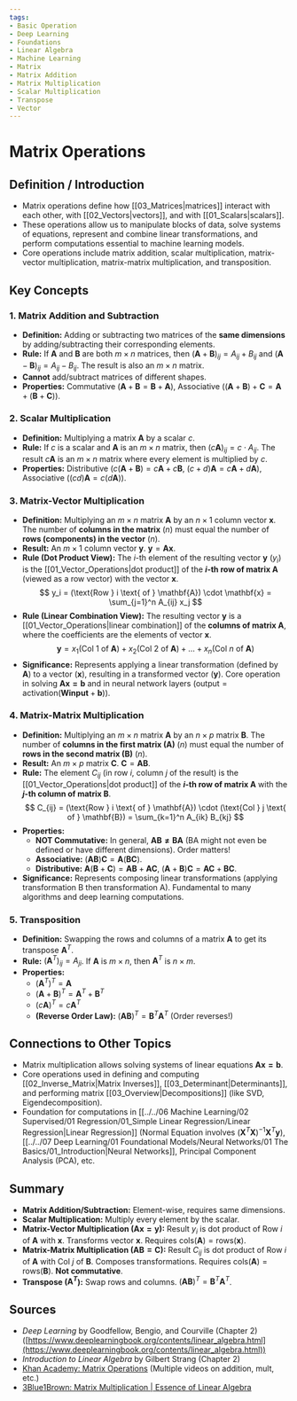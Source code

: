 ```yaml
---
tags:
- Basic Operation
- Deep Learning
- Foundations
- Linear Algebra
- Machine Learning
- Matrix
- Matrix Addition
- Matrix Multiplication
- Scalar Multiplication
- Transpose
- Vector
---
```


# Matrix Operations

## Definition / Introduction
*   Matrix operations define how [[03_Matrices|matrices]] interact with each other, with [[02_Vectors|vectors]], and with [[01_Scalars|scalars]].
*   These operations allow us to manipulate blocks of data, solve systems of equations, represent and combine linear transformations, and perform computations essential to machine learning models.
*   Core operations include matrix addition, scalar multiplication, matrix-vector multiplication, matrix-matrix multiplication, and transposition.

## Key Concepts

### 1. Matrix Addition and Subtraction
*   **Definition:** Adding or subtracting two matrices of the **same dimensions** by adding/subtracting their corresponding elements.
*   **Rule:** If $\mathbf{A}$ and $\mathbf{B}$ are both $m \times n$ matrices, then $(\mathbf{A} + \mathbf{B})_{ij} = A_{ij} + B_{ij}$ and $(\mathbf{A} - \mathbf{B})_{ij} = A_{ij} - B_{ij}$. The result is also an $m \times n$ matrix.
*   **Cannot** add/subtract matrices of different shapes.
*   **Properties:** Commutative ($\mathbf{A}+\mathbf{B} = \mathbf{B}+\mathbf{A}$), Associative ($(\mathbf{A}+\mathbf{B})+\mathbf{C} = \mathbf{A}+(\mathbf{B}+\mathbf{C})$).

### 2. Scalar Multiplication
*   **Definition:** Multiplying a matrix $\mathbf{A}$ by a scalar $c$.
*   **Rule:** If $c$ is a scalar and $\mathbf{A}$ is an $m \times n$ matrix, then $(c\mathbf{A})_{ij} = c \cdot A_{ij}$. The result $c\mathbf{A}$ is an $m \times n$ matrix where every element is multiplied by $c$.
*   **Properties:** Distributive ($c(\mathbf{A}+\mathbf{B}) = c\mathbf{A} + c\mathbf{B}$, $(c+d)\mathbf{A} = c\mathbf{A} + d\mathbf{A}$), Associative ($(cd)\mathbf{A} = c(d\mathbf{A})$).

### 3. Matrix-Vector Multiplication
*   **Definition:** Multiplying an $m \times n$ matrix $\mathbf{A}$ by an $n \times 1$ column vector $\mathbf{x}$. The number of **columns in the matrix** ($n$) must equal the number of **rows (components) in the vector** ($n$).
*   **Result:** An $m \times 1$ column vector $\mathbf{y}$. $\mathbf{y} = \mathbf{Ax}$.
*   **Rule (Dot Product View):** The $i$-th element of the resulting vector $\mathbf{y}$ ($y_i$) is the [[01_Vector_Operations|dot product]] of the **$i$-th row of matrix $\mathbf{A}$** (viewed as a row vector) with the vector $\mathbf{x}$.
    $$ y_i = (\text{Row } i \text{ of } \mathbf{A}) \cdot \mathbf{x} = \sum_{j=1}^n A_{ij} x_j $$
*   **Rule (Linear Combination View):** The resulting vector $\mathbf{y}$ is a [[01_Vector_Operations|linear combination]] of the **columns of matrix $\mathbf{A}$**, where the coefficients are the elements of vector $\mathbf{x}$.
    $$ \mathbf{y} = x_1 (\text{Col } 1 \text{ of } \mathbf{A}) + x_2 (\text{Col } 2 \text{ of } \mathbf{A}) + \dots + x_n (\text{Col } n \text{ of } \mathbf{A}) $$
*   **Significance:** Represents applying a linear transformation (defined by $\mathbf{A}$) to a vector ($\mathbf{x}$), resulting in a transformed vector ($\mathbf{y}$). Core operation in solving $\mathbf{Ax=b}$ and in neural network layers ($\text{output} = \text{activation}(\mathbf{W}\mathbf{input} + \mathbf{b})$).

### 4. Matrix-Matrix Multiplication
*   **Definition:** Multiplying an $m \times n$ matrix $\mathbf{A}$ by an $n \times p$ matrix $\mathbf{B}$. The number of **columns in the first matrix ($\mathbf{A}$)** ($n$) must equal the number of **rows in the second matrix ($\mathbf{B}$)** ($n$).
*   **Result:** An $m \times p$ matrix $\mathbf{C}$. $\mathbf{C} = \mathbf{AB}$.
*   **Rule:** The element $C_{ij}$ (in row $i$, column $j$ of the result) is the [[01_Vector_Operations|dot product]] of the **$i$-th row of matrix $\mathbf{A}$** with the **$j$-th column of matrix $\mathbf{B}$**.
    $$ C_{ij} = (\text{Row } i \text{ of } \mathbf{A}) \cdot (\text{Col } j \text{ of } \mathbf{B}) = \sum_{k=1}^n A_{ik} B_{kj} $$
*   **Properties:**
    *   **NOT Commutative:** In general, $\mathbf{AB \neq BA}$ (BA might not even be defined or have different dimensions). Order matters!
    *   **Associative:** $(\mathbf{AB})\mathbf{C} = \mathbf{A}(\mathbf{BC})$.
    *   **Distributive:** $\mathbf{A}(\mathbf{B}+\mathbf{C}) = \mathbf{AB} + \mathbf{AC}$, $(\mathbf{A}+\mathbf{B})\mathbf{C} = \mathbf{AC} + \mathbf{BC}$.
*   **Significance:** Represents composing linear transformations (applying transformation B then transformation A). Fundamental to many algorithms and deep learning computations.

### 5. Transposition
*   **Definition:** Swapping the rows and columns of a matrix $\mathbf{A}$ to get its transpose $\mathbf{A}^T$.
*   **Rule:** $(\mathbf{A}^T)_{ij} = A_{ji}$. If $\mathbf{A}$ is $m \times n$, then $\mathbf{A}^T$ is $n \times m$.
*   **Properties:**
    *   $(\mathbf{A}^T)^T = \mathbf{A}$
    *   $(\mathbf{A} + \mathbf{B})^T = \mathbf{A}^T + \mathbf{B}^T$
    *   $(c\mathbf{A})^T = c\mathbf{A}^T$
    *   **(Reverse Order Law):** $(\mathbf{AB})^T = \mathbf{B}^T\mathbf{A}^T$ (Order reverses!)

## Connections to Other Topics
*   Matrix multiplication allows solving systems of linear equations $\mathbf{Ax=b}$.
*   Core operations used in defining and computing [[02_Inverse_Matrix|Matrix Inverses]], [[03_Determinant|Determinants]], and performing matrix [[03_Overview|Decompositions]] (like SVD, Eigendecomposition).
*   Foundation for computations in [[../../06 Machine Learning/02 Supervised/01 Regression/01_Simple Linear Regression/Linear Regression|Linear Regression]] (Normal Equation involves $(\mathbf{X}^T\mathbf{X})^{-1}\mathbf{X}^T\mathbf{y}$), [[../../07 Deep Learning/01 Foundational Models/Neural Networks/01 The Basics/01_Introduction|Neural Networks]], Principal Component Analysis (PCA), etc.

## Summary
*   **Matrix Addition/Subtraction:** Element-wise, requires same dimensions.
*   **Scalar Multiplication:** Multiply every element by the scalar.
*   **Matrix-Vector Multiplication ($\mathbf{Ax=y}$):** Result $y_i$ is dot product of $\text{Row } i \text{ of } \mathbf{A}$ with $\mathbf{x}$. Transforms vector $\mathbf{x}$. Requires $\text{cols}(\mathbf{A}) = \text{rows}(\mathbf{x})$.
*   **Matrix-Matrix Multiplication ($\mathbf{AB=C}$):** Result $C_{ij}$ is dot product of $\text{Row } i \text{ of } \mathbf{A}$ with $\text{Col } j \text{ of } \mathbf{B}$. Composes transformations. Requires $\text{cols}(\mathbf{A}) = \text{rows}(\mathbf{B})$. **Not commutative**.
*   **Transpose ($\mathbf{A}^T$):** Swap rows and columns. $(\mathbf{AB})^T = \mathbf{B}^T\mathbf{A}^T$.

## Sources
*   *Deep Learning* by Goodfellow, Bengio, and Courville (Chapter 2) ([https://www.deeplearningbook.org/contents/linear_algebra.html](https://www.deeplearningbook.org/contents/linear_algebra.html))
*   *Introduction to Linear Algebra* by Gilbert Strang (Chapter 2)
*   [Khan Academy: Matrix Operations](https://www.khanacademy.org/math/precalculus/x9e81a4f98389efdf:matrices) (Multiple videos on addition, mult, etc.)
*   [3Blue1Brown: Matrix Multiplication | Essence of Linear Algebra](https://www.youtube.com/watch?v=XkY2DOUCWMU)